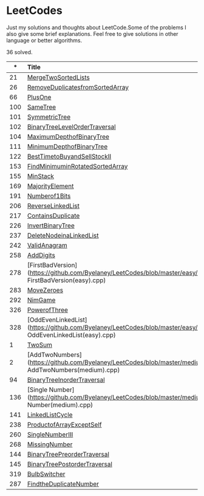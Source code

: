# LeetCodes

Just my solutions and thoughts about LeetCode.Some of the problems I also give some brief explanations.
Feel free to give solutions in other language or better algorithms.

36 solved.

| *        | Title   |  Difficulty  |
| --------   | :-----  | :----:  |
| 21     | [MergeTwoSortedLists](https://github.com/Byelaney/LeetCodes/blob/master/easy/21.MergeTwoSortedLists(easy).cpp) |   easy     |
| 26        |   [RemoveDuplicatesfromSortedArray](https://github.com/Byelaney/LeetCodes/blob/master/easy/26.RemoveDuplicatesfromSortedArray(easy).cpp)   |   easy   |
| 66        |   [PlusOne](https://github.com/Byelaney/LeetCodes/blob/master/easy/66.PlusOne(easy).cpp)   |   easy   |
| 100        |   [SameTree](https://github.com/Byelaney/LeetCodes/blob/master/easy/100.SameTree(easy).cpp)   |   easy   |
| 101        |   [SymmetricTree](https://github.com/Byelaney/LeetCodes/blob/master/easy/101.SymmetricTree(easy).cpp)   |   easy   |
| 102        |   [BinaryTreeLevelOrderTraversal](https://github.com/Byelaney/LeetCodes/blob/master/easy/102.BinaryTreeLevelOrderTraversal(easy).cpp)   |   easy   |
| 104        |   [MaximumDepthofBinaryTree](https://github.com/Byelaney/LeetCodes/blob/master/easy/104.MaximumDepthofBinaryTree(easy).cpp)   |   easy   |
| 111        |   [MinimumDepthofBinaryTree](https://github.com/Byelaney/LeetCodes/blob/master/easy/111.MinimumDepthofBinaryTree(easy).cpp)   |   easy   |
| 122        |   [BestTimetoBuyandSellStockII](https://github.com/Byelaney/LeetCodes/blob/master/easy/122.BestTimetoBuyandSellStockII(easy).cpp)   |   easy   |
| 153        |   [FindMinimuminRotatedSortedArray](https://github.com/Byelaney/LeetCodes/blob/master/easy/153.FindMinimuminRotatedSortedArray(easy).cpp)   |   easy   |
| 155        |   [MinStack](https://github.com/Byelaney/LeetCodes/blob/master/easy/155.MinStack(easy).cpp)   |   easy   |
| 169        |   [MajorityElement](https://github.com/Byelaney/LeetCodes/blob/master/easy/169.MajorityElement(easy).cpp)   |   easy   |
| 191        |   [Numberof1Bits](https://github.com/Byelaney/LeetCodes/blob/master/easy/191.Numberof1Bits(easy).cpp)   |   easy   |
| 206        |   [ReverseLinkedList](https://github.com/Byelaney/LeetCodes/blob/master/easy/206.ReverseLinkedList(easy).cpp)   |   easy   |
| 217        |   [ContainsDuplicate](https://github.com/Byelaney/LeetCodes/blob/master/easy/217.ContainsDuplicate(easy).cpp)   |   easy   |
| 226        |   [InvertBinaryTree](https://github.com/Byelaney/LeetCodes/blob/master/easy/226.InvertBinaryTree(easy).cpp)   |   easy   |
| 237        |   [DeleteNodeinaLinkedList](https://github.com/Byelaney/LeetCodes/blob/master/easy/237.DeleteNodeinaLinkedList(easy).cpp)   |   easy   |
| 242        |   [ValidAnagram](https://github.com/Byelaney/LeetCodes/blob/master/easy/242.ValidAnagram(easy).cpp)   |   easy   |
| 258        |   [AddDigits](https://github.com/Byelaney/LeetCodes/blob/master/easy/258.AddDigits(easy).cpp)   |   easy   |
| 278        |   [FirstBadVersion](https://github.com/Byelaney/LeetCodes/blob/master/easy/278. FirstBadVersion(easy).cpp)   |   easy   |
| 283        |   [MoveZeroes](https://github.com/Byelaney/LeetCodes/blob/master/easy/283.MoveZeroes(easy).cpp)   |   easy   |
| 292        |   [NimGame](https://github.com/Byelaney/LeetCodes/blob/master/easy/292.NimGame(easy).cpp)   |   easy   |
| 326        |   [PowerofThree](https://github.com/Byelaney/LeetCodes/blob/master/easy/326.PowerofThree(easy).cpp)   |   easy   |
| 328        |   [OddEvenLinkedList](https://github.com/Byelaney/LeetCodes/blob/master/easy/328. OddEvenLinkedList(easy).cpp)   |   easy   |
| 1        |   [TwoSum](https://github.com/Byelaney/LeetCodes/blob/master/medium/1.TwoSum(medium).cpp)   |   medium   |
| 2        |   [AddTwoNumbers](https://github.com/Byelaney/LeetCodes/blob/master/medium/2. AddTwoNumbers(medium).cpp)   |   medium   |
| 94        |   [BinaryTreeInorderTraversal](https://github.com/Byelaney/LeetCodes/blob/master/medium/94.BinaryTreeInorderTraversal(medium).cpp)   |   medium   |
| 136        |   [Single Number](https://github.com/Byelaney/LeetCodes/blob/master/medium/136.Single Number(medium).cpp)   |   medium   |
| 141        |   [LinkedListCycle](https://github.com/Byelaney/LeetCodes/blob/master/medium/141.LinkedListCycle(medium).cpp)   |   medium   |
| 238        |   [ProductofArrayExceptSelf](https://github.com/Byelaney/LeetCodes/blob/master/medium/238.ProductofArrayExceptSelf(medium).cpp)   |   medium   |
| 260        |   [SingleNumberIII](https://github.com/Byelaney/LeetCodes/blob/master/medium/260.SingleNumberIII(medium).cpp)   |   medium   |
| 268        |   [MissingNumber](https://github.com/Byelaney/LeetCodes/blob/master/medium/268.MissingNumber(medium).cpp)   |   medium   |
| 144        |   [BinaryTreePreorderTraversal](https://github.com/Byelaney/LeetCodes/blob/master/medium/144.BinaryTreePreorderTraversal(medium).cpp)   |   medium   |
| 145        |   [BinaryTreePostorderTraversal](https://github.com/Byelaney/LeetCodes/blob/master/medium/145.BinaryTreePostorderTraversal(medium).cpp)   |   medium   |
| 319        |   [BulbSwitcher](https://github.com/Byelaney/LeetCodes/blob/master/medium/319.BulbSwitcher(medium).cpp)   |   medium   |
| 287        |   [FindtheDuplicateNumber](https://github.com/Byelaney/LeetCodes/blob/master/hard/287.FindtheDuplicateNumber(hard).cpp)   |   hard   |
